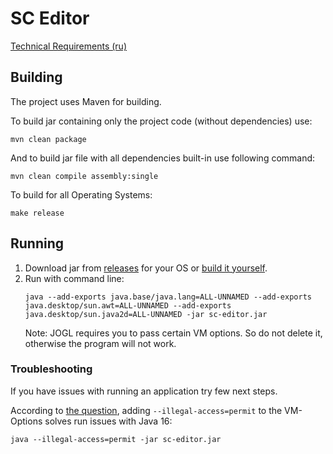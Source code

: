 # SC Editor

[Technical Requirements (ru)](./docs/technical_requirements.md)

## Building

The project uses Maven for building.

To build jar containing only the project code (without dependencies) use:

```shell
mvn clean package
```

And to build jar file with all dependencies built-in use following command:

```shell
mvn clean compile assembly:single
```

To build for all Operating Systems:
```shell
make release
```

## Running

1. Download jar from [releases](https://github.com/danila-schelkov/sc-editor/releases)
   for your OS or [build it yourself](#building).
2. Run with command line:
   ```shell
   java --add-exports java.base/java.lang=ALL-UNNAMED --add-exports java.desktop/sun.awt=ALL-UNNAMED --add-exports java.desktop/sun.java2d=ALL-UNNAMED -jar sc-editor.jar
   ```
   Note: JOGL requires you to pass certain VM options. So do not delete it, otherwise
   the program will not work.

### Troubleshooting

If you have issues with running an application try few next steps.

According to [the question](https://stackoverflow.com/questions/66722833/executable-jar-with-dependencies-and-dll-dependency-using-maven), adding `--illegal-access=permit` to the VM-Options solves run issues with Java 16:

```shell
java --illegal-access=permit -jar sc-editor.jar
```
